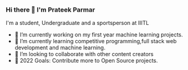 ### Hi there 👋 I'm Prateek Parmar


I'm a student, Undergraduate and a sportsperson at IIITL

- 🔭 I’m currently working on my first year machine learning projects.
- 🌱 I’m currently learning competitive programming,full stack web development and machine learning.
- 👯 I’m looking to collaborate with other content creators
- 🥅 2022 Goals: Contribute more to Open Source projects.

